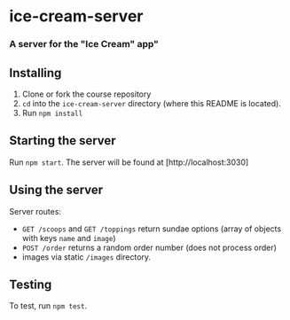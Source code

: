# ice-cream-server

### A server for the "Ice Cream" app"

## Installing

1. Clone or fork the course repository
2. `cd` into the `ice-cream-server` directory (where this README is located).
3. Run `npm install`

## Starting the server

Run `npm start`. The server will be found at [http://localhost:3030]

## Using the server

Server routes:

-   `GET /scoops` and `GET /toppings` return sundae options (array of objects with keys `name` and `image`)
-   `POST /order` returns a random order number (does not process order)
-   images via static `/images` directory.

## Testing

To test, run `npm test`.
